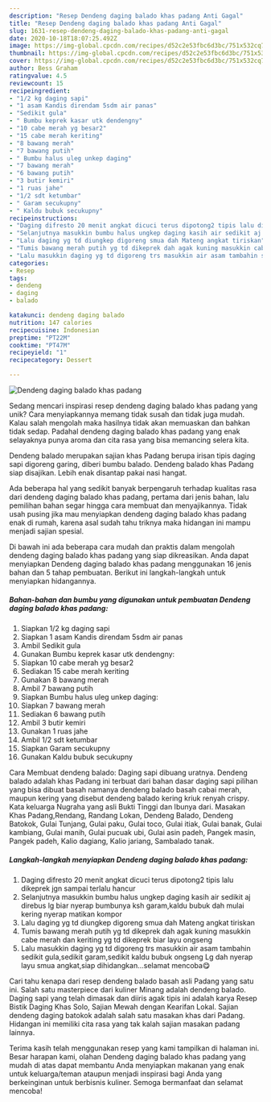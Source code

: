 ```yaml
---
description: "Resep Dendeng daging balado khas padang Anti Gagal"
title: "Resep Dendeng daging balado khas padang Anti Gagal"
slug: 1631-resep-dendeng-daging-balado-khas-padang-anti-gagal
date: 2020-10-18T18:07:25.492Z
image: https://img-global.cpcdn.com/recipes/d52c2e53fbc6d3bc/751x532cq70/dendeng-daging-balado-khas-padang-foto-resep-utama.jpg
thumbnail: https://img-global.cpcdn.com/recipes/d52c2e53fbc6d3bc/751x532cq70/dendeng-daging-balado-khas-padang-foto-resep-utama.jpg
cover: https://img-global.cpcdn.com/recipes/d52c2e53fbc6d3bc/751x532cq70/dendeng-daging-balado-khas-padang-foto-resep-utama.jpg
author: Bess Graham
ratingvalue: 4.5
reviewcount: 15
recipeingredient:
- "1/2 kg daging sapi"
- "1 asam Kandis direndam 5sdm air panas"
- "Sedikit gula"
- " Bumbu keprek kasar utk dendengny"
- "10 cabe merah yg besar2"
- "15 cabe merah keriting"
- "8 bawang merah"
- "7 bawang putih"
- " Bumbu halus uleg unkep daging"
- "7 bawang merah"
- "6 bawang putih"
- "3 butir kemiri"
- "1 ruas jahe"
- "1/2 sdt ketumbar"
- " Garam secukupny"
- " Kaldu bubuk secukupny"
recipeinstructions:
- "Daging difresto 20 menit angkat dicuci terus dipotong2 tipis lalu dikeprek jgn sampai terlalu hancur"
- "Selanjutnya masukkin bumbu halus ungkep daging kasih air sedikit aj direbus lg biar nyerap bumbunya ksh garam,kaldu bubuk dah mulai kering nyerap matikan kompor"
- "Lalu daging yg td diungkep digoreng smua dah Mateng angkat tiriskan"
- "Tumis bawang merah putih yg td dikeprek dah agak kuning masukkin cabe merah dan keriting yg td dikeprek biar layu ongseng"
- "Lalu masukkin daging yg td digoreng trs masukkin air asam tambahin sedikit gula,sedikit garam,sedikit kaldu bubuk ongseng Lg dah nyerap layu smua angkat,siap dihidangkan...selamat mencoba😋"
categories:
- Resep
tags:
- dendeng
- daging
- balado

katakunci: dendeng daging balado 
nutrition: 147 calories
recipecuisine: Indonesian
preptime: "PT22M"
cooktime: "PT47M"
recipeyield: "1"
recipecategory: Dessert

---
```



![Dendeng daging balado khas padang](https://img-global.cpcdn.com/recipes/d52c2e53fbc6d3bc/751x532cq70/dendeng-daging-balado-khas-padang-foto-resep-utama.jpg)

Sedang mencari inspirasi resep dendeng daging balado khas padang yang unik? Cara menyiapkannya memang tidak susah dan tidak juga mudah. Kalau salah mengolah maka hasilnya tidak akan memuaskan dan bahkan tidak sedap. Padahal dendeng daging balado khas padang yang enak selayaknya punya aroma dan cita rasa yang bisa memancing selera kita.

Dendeng balado merupakan sajian khas Padang berupa irisan tipis daging sapi digoreng garing, diberi bumbu balado. Dendeng balado khas Padang siap disajikan. Lebih enak disantap pakai nasi hangat.

Ada beberapa hal yang sedikit banyak berpengaruh terhadap kualitas rasa dari dendeng daging balado khas padang, pertama dari jenis bahan, lalu pemilihan bahan segar hingga cara membuat dan menyajikannya. Tidak usah pusing jika mau menyiapkan dendeng daging balado khas padang enak di rumah, karena asal sudah tahu triknya maka hidangan ini mampu menjadi sajian spesial.


Di bawah ini ada beberapa cara mudah dan praktis dalam mengolah dendeng daging balado khas padang yang siap dikreasikan. Anda dapat menyiapkan Dendeng daging balado khas padang menggunakan 16 jenis bahan dan 5 tahap pembuatan. Berikut ini langkah-langkah untuk menyiapkan hidangannya.

<!--inarticleads1-->

##### Bahan-bahan dan bumbu yang digunakan untuk pembuatan Dendeng daging balado khas padang:

1. Siapkan 1/2 kg daging sapi
1. Siapkan 1 asam Kandis direndam 5sdm air panas
1. Ambil Sedikit gula
1. Gunakan  Bumbu keprek kasar utk dendengny:
1. Siapkan 10 cabe merah yg besar2
1. Sediakan 15 cabe merah keriting
1. Gunakan 8 bawang merah
1. Ambil 7 bawang putih
1. Siapkan  Bumbu halus uleg unkep daging:
1. Siapkan 7 bawang merah
1. Sediakan 6 bawang putih
1. Ambil 3 butir kemiri
1. Gunakan 1 ruas jahe
1. Ambil 1/2 sdt ketumbar
1. Siapkan  Garam secukupny
1. Gunakan  Kaldu bubuk secukupny


Cara Membuat dendeng balado: Daging sapi dibuang uratnya. Dendeng balado adalah khas Padang ini terbuat dari bahan dasar daging sapi pilihan yang bisa dibuat basah namanya dendeng balado basah cabai merah, maupun kering yang disebut dendeng balado kering kriuk renyah crispy. Kata keluarga Nugraha yang asli Bukti Tinggi dan Ibunya dari. Masakan Khas Padang,Rendang, Randang Lokan, Dendeng Balado, Dendeng Batokok, Gulai Tunjang, Gulai paku, Gulai toco, Gulai itiak, Gulai banak, Gulai kambiang, Gulai manih, Gulai pucuak ubi, Gulai asin padeh, Pangek masin, Pangek padeh, Kalio dagiang, Kalio jariang, Sambalado tanak. 

<!--inarticleads2-->

##### Langkah-langkah menyiapkan Dendeng daging balado khas padang:

1. Daging difresto 20 menit angkat dicuci terus dipotong2 tipis lalu dikeprek jgn sampai terlalu hancur
1. Selanjutnya masukkin bumbu halus ungkep daging kasih air sedikit aj direbus lg biar nyerap bumbunya ksh garam,kaldu bubuk dah mulai kering nyerap matikan kompor
1. Lalu daging yg td diungkep digoreng smua dah Mateng angkat tiriskan
1. Tumis bawang merah putih yg td dikeprek dah agak kuning masukkin cabe merah dan keriting yg td dikeprek biar layu ongseng
1. Lalu masukkin daging yg td digoreng trs masukkin air asam tambahin sedikit gula,sedikit garam,sedikit kaldu bubuk ongseng Lg dah nyerap layu smua angkat,siap dihidangkan...selamat mencoba😋


Cari tahu kenapa dari resep dendeng balado basah asli Padang yang satu ini. Salah satu masterpiece dari kuliner Minang adalah dendeng balado. Daging sapi yang telah dimasak dan diiris agak tipis ini adalah karya Resep Bistik Daging Khas Solo, Sajian Mewah dengan Kearifan Lokal. Sajian dendeng daging batokok adalah salah satu masakan khas dari Padang. Hidangan ini memiliki cita rasa yang tak kalah sajian masakan padang lainnya. 

Terima kasih telah menggunakan resep yang kami tampilkan di halaman ini. Besar harapan kami, olahan Dendeng daging balado khas padang yang mudah di atas dapat membantu Anda menyiapkan makanan yang enak untuk keluarga/teman ataupun menjadi inspirasi bagi Anda yang berkeinginan untuk berbisnis kuliner. Semoga bermanfaat dan selamat mencoba!
